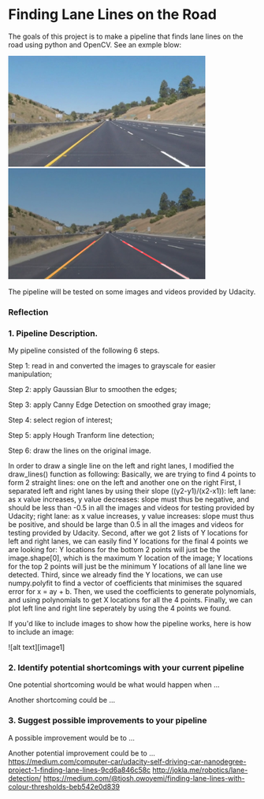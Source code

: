 # **Finding Lane Lines on the Road** 

The goals of this project is to make a pipeline that finds lane lines on the road using python and OpenCV. See an exmple blow:

<img src="test_images/whiteCarLaneSwitch.jpg" width="400"/>           <img src="test_images_output/step6.jpg" width="400"/>

The pipeline will be tested on some images and videos provided by Udacity. 

### Reflection

### 1. Pipeline Description.

My pipeline consisted of the following 6 steps. 

Step 1: read in and converted the images to grayscale for easier manipulation;

Step 2: apply Gaussian Blur to smoothen the edges;

Step 3: apply Canny Edge Detection on smoothed gray image;

Step 4: select region of interest;

Step 5: apply Hough Tranform line detection;

Step 6: draw the lines on the original image.

In order to draw a single line on the left and right lanes, I modified the draw_lines() function as following:
Basically, we are trying to find 4 points to form 2 straight lines: one on the left and another one on the right
First, I separated left and right lanes by using their slope ((y2-y1)/(x2-x1)):
left lane: as x value increases, y value decreases: slope must thus be negative, and should be less than -0.5 in all the images and videos for testing provided by Udacity;
right lane: as x value increases, y value increases: slope must thus be positive, and should be large than 0.5 in all the images and videos for testing provided by Udacity.
Second, after we got 2 lists of Y locations for left and right lanes, we can easily find Y locations for the final 4 points we are looking for:	
Y locations for the bottom 2 points will just be the image.shape[0], which is the maximum Y location of the image;
Y locations for the top 2 points will just be the minimum Y locations of all lane line we detected.
Third, since we already find the Y locations, we can use numpy.polyfit to find a vector of coefficients that minimises the squared error for x = ay + b.
Then, we used the coefficients to generate polynomials, and using polynomials to get X locations for all the 4 points.
Finally, we can plot left line and right line seperately by using the 4 points we found.

If you'd like to include images to show how the pipeline works, here is how to include an image: 

![alt text][image1]


### 2. Identify potential shortcomings with your current pipeline


One potential shortcoming would be what would happen when ... 

Another shortcoming could be ...


### 3. Suggest possible improvements to your pipeline

A possible improvement would be to ...

Another potential improvement could be to ...
https://medium.com/computer-car/udacity-self-driving-car-nanodegree-project-1-finding-lane-lines-9cd6a846c58c
http://jokla.me/robotics/lane-detection/
https://medium.com/@tjosh.owoyemi/finding-lane-lines-with-colour-thresholds-beb542e0d839
